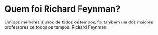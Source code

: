 # Quem foi Richard Feynman?

  Um dos melhores alunos de todos os tempos, foi também um dos maiores professores de
  todos os tempos.
  Richard Feynman.
